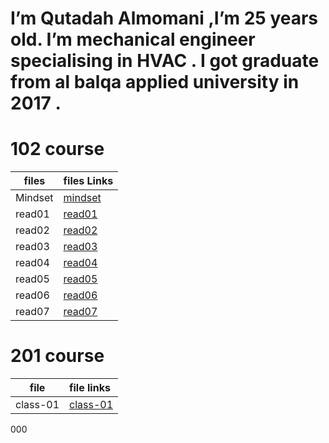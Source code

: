       

# I’m Qutadah Almomani ,I’m 25 years old. I’m mechanical engineer specialising in HVAC . I got graduate from al balqa applied university in 2017 .
# 102 course
| files | files Links           | 
|-----------------|:------------
| Mindset | [mindset](https://qutadah95.github.io/reading-notes/102/Mindset)  
| read01     | [read01](https://qutadah95.github.io/reading-notes/102/read01)         
| read02      | [read02](https://qutadah95.github.io/reading-notes/102/read02)   
| read03     | [read03](https://qutadah95.github.io/reading-notes/102/read03)         
| read04      | [read04](https://qutadah95.github.io/reading-notes/102/read04)
| read05     | [read05](https://qutadah95.github.io/reading-notes/102/read05)         
| read06      | [read06](https://qutadah95.github.io/reading-notes/102/read06)
| read07      | [read07](https://qutadah95.github.io/reading-notes/102/read07) 


# 201 course
|file    |  file links          | 
|-----------------|:------------
| class-01     | [class-01](https://qutadah95.github.io/reading-notes/201/class-01) 

 
 
000
